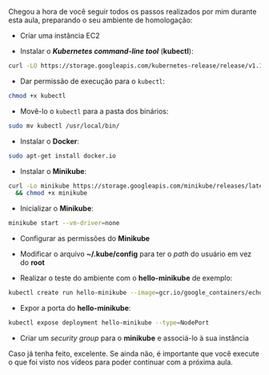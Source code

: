 Chegou a hora de você seguir todos os passos realizados por mim durante esta aula, preparando o seu ambiente de homologação:

- Criar uma instância EC2

- Instalar o ***Kubernetes command-line tool*** (**kubectl**):
```bash
curl -LO https://storage.googleapis.com/kubernetes-release/release/v1.13.0/bin/linux/amd64/kubectl
```

- Dar permissão de execução para o `kubectl`:
```bash
chmod +x kubectl
```

- Movê-lo o `kubectl` para a pasta dos binários:
```bash
sudo mv kubectl /usr/local/bin/
```

- Instalar o **Docker**:
```bash
sudo apt-get install docker.io
```

- Instalar o **Minikube**:
```bash
curl -Lo minikube https://storage.googleapis.com/minikube/releases/latest/minikube-linux-amd64 \
  && chmod +x minikube
```

- Inicializar o **Minikube**:
```bash
minikube start --vm-driver=none
```
- Configurar as permissões do **Minikube**

- Modificar o arquivo **~/.kube/config** para ter o *path* do usuário em vez do **root**

- Realizar o teste do ambiente com o **hello-minikube** de exemplo:
```bash
kubectl create run hello-minikube --image=gcr.io/google_containers/echoserver:1.4 -- port=8080
```

- Expor a porta do **hello-minikube**:
```bash
kubectl expose deployment hello-minikube --type=NodePort
```

- Criar um *security group* para o **minikube** e associá-lo à sua instância

Caso já tenha feito, excelente. Se ainda não, é importante que você execute o que foi visto nos vídeos para poder continuar com a próxima aula.